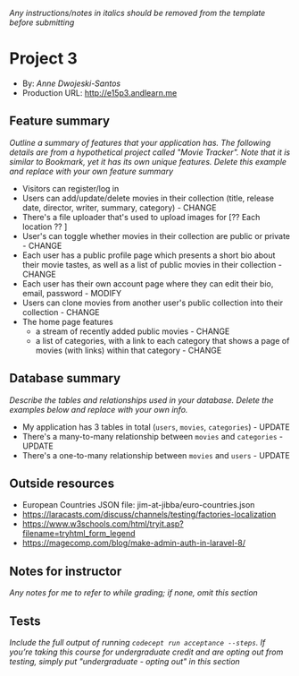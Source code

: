 *Any instructions/notes in italics should be removed from the template before submitting*

# Project 3
+ By: *Anne Dwojeski-Santos*
+ Production URL: <http://e15p3.andlearn.me>

## Feature summary
*Outline a summary of features that your application has. The following details are from a hypothetical project called "Movie Tracker". Note that it is similar to Bookmark, yet it has its own unique features. Delete this example and replace with your own feature summary*

+ Visitors can register/log in
+ Users can add/update/delete movies in their collection (title, release date, director, writer, summary, category) - CHANGE
+ There's a file uploader that's used to upload images for [?? Each location ?? ]
+ User's can toggle whether movies in their collection are public or private - CHANGE
+ Each user has a public profile page which presents a short bio about their movie tastes, as well as a list of public movies in their collection - CHANGE
+ Each user has their own account page where they can edit their bio, email, password - MODIFY
+ Users can clone movies from another user's public collection into their collection - CHANGE
+ The home page features
  + a stream of recently added public movies - CHANGE
  + a list of categories, with a link to each category that shows a page of movies (with links) within that category - CHANGE

  
## Database summary
*Describe the tables and relationships used in your database. Delete the examples below and replace with your own info.*

+ My application has 3 tables in total (`users`, `movies`, `categories`) - UPDATE
+ There's a many-to-many relationship between `movies` and `categories` - UPDATE
+ There's a one-to-many relationship between `movies` and `users` - UPDATE

## Outside resources
+ European Countries JSON file: jim-at-jibba/euro-countries.json
+ https://laracasts.com/discuss/channels/testing/factories-localization
+ https://www.w3schools.com/html/tryit.asp?filename=tryhtml_form_legend
+ https://magecomp.com/blog/make-admin-auth-in-laravel-8/

## Notes for instructor
*Any notes for me to refer to while grading; if none, omit this section*

## Tests
*Include the full output of running `codecept run acceptance --steps`. If you’re taking this course for undergraduate credit and are opting out from testing, simply put "undergraduate - opting out" in this section*